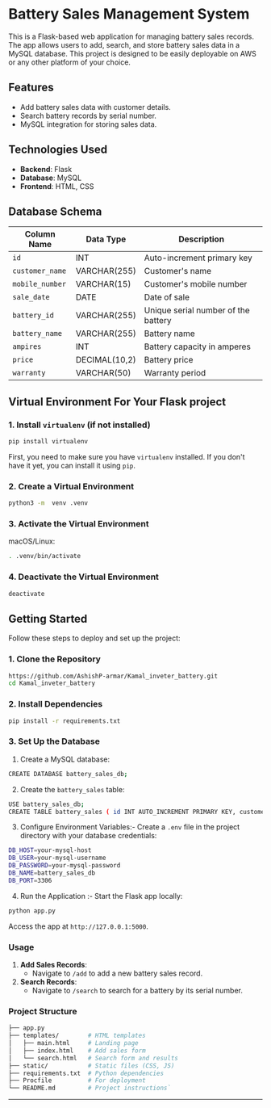 # Battery Sales Management System

This is a Flask-based web application for managing battery sales records. The app allows users to add, search, and store battery sales data in a MySQL database. This project is designed to be easily deployable on AWS or any other platform of your choice.


## Features

-   Add battery sales data with customer details.
-   Search battery records by serial number.
-   MySQL integration for storing sales data.

## Technologies Used

-   **Backend**: Flask
-   **Database**: MySQL
-   **Frontend**: HTML, CSS

## Database Schema

| Column Name     | Data Type      | Description                          |
|------------------|---------------|--------------------------------------|
| `id`            | INT           | Auto-increment primary key           |
| `customer_name` | VARCHAR(255)  | Customer's name                      |
| `mobile_number` | VARCHAR(15)   | Customer's mobile number             |
| `sale_date`     | DATE          | Date of sale                         |
| `battery_id`    | VARCHAR(255)  | Unique serial number of the battery  |
| `battery_name`  | VARCHAR(255)  | Battery name                         |
| `ampires`       | INT           | Battery capacity in amperes          |
| `price`         | DECIMAL(10,2) | Battery price                        |
| `warranty`      | VARCHAR(50)   | Warranty period                      |

## Virtual Environment For Your Flask project
### 1. **Install `virtualenv` (if not installed)**
```bash
pip install virtualenv
```
First, you need to make sure you have `virtualenv` installed. If you don't have it yet, you can install it using `pip`.
### 2. **Create a Virtual Environment**
```bash
python3 -m  venv .venv
```
### 3. **Activate the Virtual Environment**
macOS/Linux:
```bash
. .venv/bin/activate
```
### 4. **Deactivate the Virtual Environment**
```bash
deactivate
```
## Getting Started

Follow these steps to deploy and set up the project:

### 1. Clone the Repository
```bash
https://github.com/AshishP-armar/Kamal_inveter_battery.git
cd Kamal_inveter_battery
   ```


### 2. Install Dependencies
```bash
pip install -r requirements.txt
```

### 3. Set Up the Database
1. Create a MySQL database: 
```bash
CREATE DATABASE battery_sales_db;
```
2. Create the `battery_sales` table:
```bash
USE battery_sales_db;
CREATE TABLE battery_sales ( id INT AUTO_INCREMENT PRIMARY KEY, customer_name VARCHAR(255) NOT NULL, mobile_number VARCHAR(15) NOT NULL, sale_date DATE NOT NULL, battery_id VARCHAR(255) NOT NULL UNIQUE, battery_name VARCHAR(255) NOT NULL, ampires INT NOT NULL, price DECIMAL(10, 2) NOT NULL, warranty VARCHAR(50) NOT NULL );
```
3. Configure Environment Variables:-
Create a `.env` file in the project directory with your database credentials:
```bash
DB_HOST=your-mysql-host
DB_USER=your-mysql-username
DB_PASSWORD=your-mysql-password
DB_NAME=battery_sales_db
DB_PORT=3306
```
4. Run the Application :-
Start the Flask app locally:
```bash
python app.py
```
Access the app at `http://127.0.0.1:5000`.

### **Usage**

1.  **Add Sales Records**:
    -   Navigate to `/add` to add a new battery sales record.
2.  **Search Records**:
    -   Navigate to `/search` to search for a battery by its serial number.

### **Project Structure**
```bash
├── app.py           
├── templates/        # HTML templates
│   ├── main.html     # Landing page
│   ├── index.html    # Add sales form
│   └── search.html   # Search form and results
├── static/           # Static files (CSS, JS)
├── requirements.txt  # Python dependencies
├── Procfile          # For deployment
└── README.md         # Project instructions` 
```
----------

